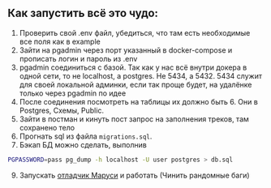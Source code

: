 ## Как запустить всё это чудо:

1. Проверить свой .env файл, убедиться, что там есть необходимые все поля как в example
2. Зайти на pgadmin через порт указанный в docker-compose и прописать логин и пароль из .env
3. pgadmin соединиться с базой. Так как у нас всё внутри докера в одной сети, то не localhost, a postgres. Не 5434, а 5432. 5434 служит для своей локальной админки, если так проще будет, на удалёнке только через pgadmin по идее
4. После соединения посмотреть на таблицы их должно быть 6. Они в Postgres, Схемы, Public.
5. Зайти в постман и кинуть пост запрос на заполнения треков, там сохранено тело
6. Прогнать sql из файла `migrations.sql`.
7. Бэкап БД можно сделать, выполнив
```bash
PGPASSWORD=pass pg_dump -h localhost -U user postgres > db.sql
```

9. Запускать [отладчик Маруси](https://skill-debugger.marusia.mail.ru/) и работать (Чинить рандомные баги)
